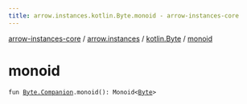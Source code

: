 ```yaml
---
title: arrow.instances.kotlin.Byte.monoid - arrow-instances-core
---
```


[arrow-instances-core](../../index.html) / [arrow.instances](../index.html) / [kotlin.Byte](index.html) / [monoid](./monoid.html)

# monoid

`fun `[`Byte.Companion`](https://kotlinlang.org/api/latest/jvm/stdlib/kotlin/-byte/-companion/index.html)`.monoid(): Monoid<`[`Byte`](https://kotlinlang.org/api/latest/jvm/stdlib/kotlin/-byte/index.html)`>`